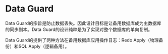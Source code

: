 # Data Guard

Data Guard的宗旨是防止数据丢失。因此设计目标是让备用数据库成为主数据库的同步副本。Data Guard的设计纯粹是为了实现对整个数据库的单向复制。

Data Guard的提供了两种方法在备用数据库应用操作日志：Redo Apply（物理备份）和SQL Apply（逻辑备用）。